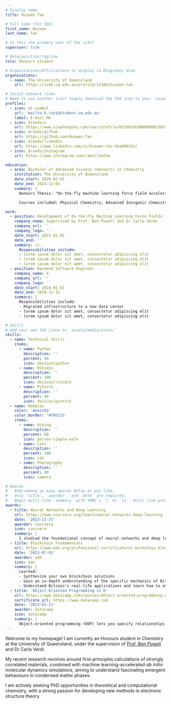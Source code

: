 ```yaml
---
# Display name
title: Huiwen Tan

# Full name (for SEO)
first_name: Huiwen
last_name: Tan

# Is this the primary user of the site?
superuser: true

# Role/position/tagline
role: Honours Student

# Organizations/Affiliations to display in Biography blox
organizations:
  - name: The University of Queensland
    url: https://scmb.uq.edu.au/profile/12166/huiwen-tan

# Social network links
# Need to use another icon? Simply download the SVG icon to your `assets/media/icons/` folder.
profiles:
  - icon: at-symbol
    url: 'mailto:h.tan1@student.uq.edu.au'
    label: E-mail Me
  - icon: brands/x
    url: https://www.xiaohongshu.com/user/profile/651b83dc000000002302476d
  - icon: brands/github
    url: https://github.com/Huiwen-Tan
  - icon: brands/linkedin
    url: https://www.linkedin.com/in/huiwen-tan-4aa8901b2/
  - icon: brands/instagram
    url: https://www.instagram.com/camilleethw

education:
  - area: Bachelor of Advanced Science (Honours) in Chemistry
    institution: The University of Queensland
    date_start: 2020-02-01
    date_end: 2024-12-01
    summary: |
      Honours Thesis: "On-the-fly machine learning force field accelerated _ab initio_ molecular dynamics for spin crossover materials", 50 pages

      Courses included: Physical Chemistry; Advanced Inorganic Chemistry; Determination of Molecular Structure; Calculus & Linear Algebra I & II; Multivariate Calculus & Ordinary Differential Equations; Quantum Mechanics I

work:
  - position: Development of On-the-Fly Machine Learning Force Fields for Spin Crossover Materials
    company_name: Supervised by Prof. Ben Powell and Dr Carla Verdi
    company_url: ''
    company_logo: ''
    date_start: 2021-01-01
    date_end: ''
    summary: |2-
      Responsibilities include:
      - lorem ipsum dolor sit amet, consectetur adipiscing elit
      - lorem ipsum dolor sit amet, consectetur adipiscing elit
      - lorem ipsum dolor sit amet, consectetur adipiscing elit
  - position: Backend Software Engineer
    company_name: X
    company_url: ''
    company_logo: ''
    date_start: 2016-01-01
    date_end: 2020-12-31
    summary: |
      Responsibilities include:
      - Migrated infrastructure to a new data center
      - lorem ipsum dolor sit amet, consectetur adipiscing elit
      - lorem ipsum dolor sit amet, consectetur adipiscing elit

# Skills
# Add your own SVG icons to `assets/media/icons/`
skills:
  - name: Technical Skills
    items:
      - name: Python
        description: ''
        percent: 80
        icon: devicon/python
      - name: RStudio
        description: ''
        percent: 100
        icon: devicon/rstudio
      - name: PyTorch
        description: ''
        percent: 40
        icon: devicon/pytorch
  - name: Hobbies
    color: '#eeac02'
    color_border: '#f0bf23'
    items:
      - name: Hiking
        description: ''
        percent: 60
        icon: person-simple-walk
      - name: Cats
        description: ''
        percent: 100
        icon: cat
      - name: Photography
        description: ''
        percent: 80
        icon: camera

# Awards.
#   Add/remove as many awards below as you like.
#   Only `title`, `awarder`, and `date` are required.
#   Begin multi-line `summary` with YAML's `|` or `|2-` multi-line prefix and indent 2 spaces below.
awards:
  - title: Neural Networks and Deep Learning
    url: https://www.coursera.org/learn/neural-networks-deep-learning
    date: '2023-11-25'
    awarder: Coursera
    icon: coursera
    summary: |
      I studied the foundational concept of neural networks and deep learning. By the end, I was familiar with the significant technological trends driving the rise of deep learning; build, train, and apply fully connected deep neural networks; implement efficient (vectorized) neural networks; identify key parameters in a neural network’s architecture; and apply deep learning to your own applications.
  - title: Blockchain Fundamentals
    url: https://www.edx.org/professional-certificate/uc-berkeleyx-blockchain-fundamentals
    date: '2023-07-01'
    awarder: edX
    icon: edx
    summary: |
      Learned:
      - Synthesize your own blockchain solutions
      - Gain an in-depth understanding of the specific mechanics of Bitcoin
      - Understand Bitcoin’s real-life applications and learn how to attack and destroy Bitcoin, Ethereum, smart contracts and Dapps, and alternatives to Bitcoin’s Proof-of-Work consensus algorithm
  - title: 'Object-Oriented Programming in R'
    url: https://www.datacamp.com/courses/object-oriented-programming-with-s3-and-r6-in-r
    certificate_url: https://www.datacamp.com
    date: '2023-01-21'
    awarder: datacamp
    icon: datacamp
    summary: |
      Object-oriented programming (OOP) lets you specify relationships between functions and the objects that they can act on, helping you manage complexity in your code. This is an intermediate level course, providing an introduction to OOP, using the S3 and R6 systems. S3 is a great day-to-day R programming tool that simplifies some of the functions that you write. R6 is especially useful for industry-specific analyses, working with web APIs, and building GUIs.
---
```


Welcome to my homepage! I am currently an Honours student in Chemistry at the University of Queensland, under the supervision of [Prof. Ben Powell](https://people.smp.uq.edu.au/BenPowell/index.html) and Dr Carla Verdi. 

My recent research revolves around first-principles calculations of strongly correlated materials, combined with machine learning-accelerated _ab initio_ molecular dynamics simulations, aiming to understand fascinating emergent behaviours in condensed matter phases. 

I am actively seeking PhD opportunities in theoretical and computational chemistry, with a strong passion for developing new methods in electronic structure theory.
